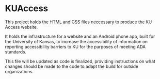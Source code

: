 # KUAccess

This project holds the HTML and CSS files neccessary to produce the KU Access website.

It holds the infrastructure for a website and an Android phone app, built for the University of Kansas, to increase the accessibility of information on reporting accessibility
barriers to KU for the purposes of meeting ADA standards.

This file will be updated as code is finalized, providing instructions on what changes should be made to the code to adapt the build for outside organizations.

